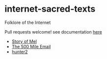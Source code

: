 # internet-sacred-texts
Folklore of the Internet

Pull requests welcome!
see documentation [here](myLib/README.md)

* [Story of Mel](Story_of_Mel.md)
* [The 500 Mile Email](500milemail.md)
* [hunter2](hunter2.md)
